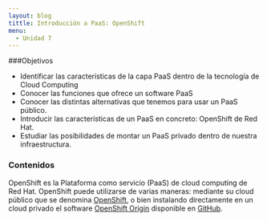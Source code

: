 ```yaml
---
layout: blog
tittle: Introducción a PaaS: OpenShift
menu:
  - Unidad 7
---
```

###Objetivos

* Identificar las características de la capa PaaS dentro de la tecnología de Cloud Computing
* Conocer las funciones que ofrece un software PaaS
* Conocer las distintas alternativas que tenemos para usar un PaaS público.
* Introducir las características de un PaaS en concreto: OpenShift de Red Hat.
* Estudiar las posibilidades de montar un PaaS privado dentro de nuestra infraestructura.

### Contenidos
OpenShift es la Plataforma como servicio (PaaS) de cloud computing de Red Hat. OpenShift puede utilizarse de varias maneras: mediante su cloud público que se denomina [OpenShift](https://www.openshift.com/), o bien instalando directamente en un cloud privado el software [OpenShift Origin](http://openshift.github.io/) disponible en [GitHub](https://github.com/openshift).


